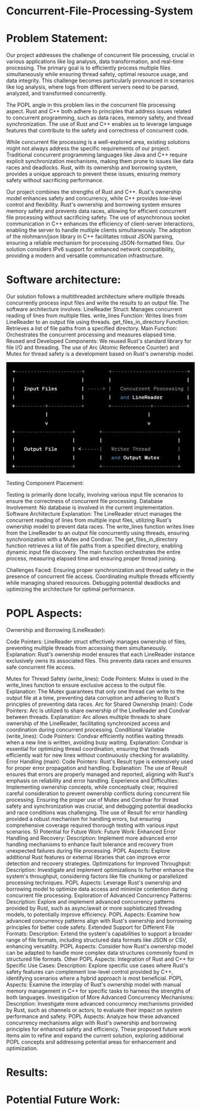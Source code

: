 # Concurrent-File-Processing-System

# Problem Statement:

Our project addresses the challenge of concurrent file processing, crucial in various applications like log analysis, data transformation, and real-time processing. The primary goal is to efficiently process multiple files simultaneously while ensuring thread safety, optimal resource usage, and data integrity. This challenge becomes particularly pronounced in scenarios like log analysis, where logs from different servers need to be parsed, analyzed, and transformed concurrently.

The POPL angle in this problem lies in the concurrent file processing aspect. Rust and C++ both adhere to principles that address issues related to concurrent programming, such as data races, memory safety, and thread synchronization. The use of Rust and C++ enables us to leverage language features that contribute to the safety and correctness of concurrent code.

While concurrent file processing is a well-explored area, existing solutions might not always address the specific requirements of our project. Traditional concurrent programming languages like Java and C++ require explicit synchronization mechanisms, making them prone to issues like data races and deadlocks. Rust, with its ownership and borrowing system, provides a unique approach to prevent these issues, ensuring memory safety without sacrificing performance.

Our project combines the strengths of Rust and C++. Rust's ownership model enhances safety and concurrency, while C++ provides low-level control and flexibility.
Rust's ownership and borrowing system ensures memory safety and prevents data races, allowing for efficient concurrent file processing without sacrificing safety.
The use of asynchronous socket communication in C++ enhances the efficiency of client-server interactions, enabling the server to handle multiple clients simultaneously.
The adoption of the nlohmann/json library in C++ facilitates robust JSON parsing, ensuring a reliable mechanism for processing JSON-formatted files.
Our solution considers IPv6 support for enhanced network compatibility, providing a modern and versatile communication infrastructure.

# Software architecture:

Our solution follows a multithreaded architecture where multiple threads concurrently process input files and write the results to an output file. The software architecture involves:
LineReader Struct: Manages concurrent reading of lines from multiple files.
write_lines Function: Writes lines from LineReader to an output file using threads.
get_files_in_directory Function: Retrieves a list of file paths from a specified directory.
Main Function: Orchestrates the concurrent processing and measures elapsed time.
Reused and Developed Components:
We reused Rust's standard library for file I/O and threading. The use of Arc (Atomic Reference Counter) and Mutex for thread safety is a development based on Rust's ownership model.

![Alt text](capture.jpg)

Testing Component Placement:

Testing is primarily done locally, involving various input file scenarios to ensure the correctness of concurrent file processing.
Database Involvement:
No database is involved in the current implementation.
Software Architecture Explanation:
The LineReader struct manages the concurrent reading of lines from multiple input files, utilizing Rust's ownership model to prevent data races.
The write_lines function writes lines from the LineReader to an output file concurrently using threads, ensuring synchronization with a Mutex and Condvar.
The get_files_in_directory function retrieves a list of file paths from a specified directory, enabling dynamic input file discovery.
The main function orchestrates the entire process, measuring elapsed time and ensuring proper thread joining.

Challenges Faced:
Ensuring proper synchronization and thread safety in the presence of concurrent file access.
Coordinating multiple threads efficiently while managing shared resources.
Debugging potential deadlocks and optimizing the architecture for optimal performance.

# POPL Aspects:
Ownership and Borrowing (LineReader):

Code Pointers:
LineReader struct effectively manages ownership of files, preventing multiple threads from accessing them simultaneously.
Explanation:
Rust's ownership model ensures that each LineReader instance exclusively owns its associated files. This prevents data races and ensures safe concurrent file access.

Mutex for Thread Safety (write_lines):
Code Pointers:
Mutex is used in the write_lines function to ensure exclusive access to the output file.
Explanation:
The Mutex guarantees that only one thread can write to the output file at a time, preventing data corruption and adhering to Rust's principles of preventing data races.
Arc for Shared Ownership (main):
Code Pointers:
Arc is utilized to share ownership of the LineReader and Condvar between threads.
Explanation:
Arc allows multiple threads to share ownership of the LineReader, facilitating synchronized access and coordination during concurrent processing.
Conditional Variable (write_lines):
Code Pointers:
Condvar efficiently notifies waiting threads when a new line is written, avoiding busy waiting.
Explanation:
Condvar is essential for optimizing thread coordination, ensuring that threads efficiently wait for new lines without continuously checking for availability.
Error Handling (main):
Code Pointers:
Rust's Result type is extensively used for proper error propagation and handling.
Explanation:
The use of Result ensures that errors are properly managed and reported, aligning with Rust's emphasis on reliability and error handling.
Experience and Difficulties:
Implementing ownership concepts, while conceptually clear, required careful consideration to prevent ownership conflicts during concurrent file processing.
Ensuring the proper use of Mutex and Condvar for thread safety and synchronization was crucial, and debugging potential deadlocks and race conditions was challenging.
The use of Result for error handling provided a robust mechanism for handling errors, but ensuring comprehensive coverage required thorough testing with various input scenarios.
5) Potential for Future Work:
Future Work:
Enhanced Error Handling and Recovery:
Description:
Implement more advanced error handling mechanisms to enhance fault tolerance and recovery from unexpected failures during file processing.
POPL Aspects:
Explore additional Rust features or external libraries that can improve error detection and recovery strategies.
Optimizations for Improved Throughput:
Description:
Investigate and implement optimizations to further enhance the system's throughput, considering factors like file chunking or parallelized processing techniques.
POPL Aspects:
Leverage Rust's ownership and borrowing model to optimize data access and minimize contention during concurrent file processing.
Exploration of Advanced Concurrency Patterns:
Description:
Explore and implement advanced concurrency patterns provided by Rust, such as async/await or more sophisticated threading models, to potentially improve efficiency.
POPL Aspects:
Examine how advanced concurrency patterns align with Rust's ownership and borrowing principles for better code safety.
Extended Support for Different File Formats:
Description:
Extend the system's capabilities to support a broader range of file formats, including structured data formats like JSON or CSV, enhancing versatility.
POPL Aspects:
Consider how Rust's ownership model can be adapted to handle more complex data structures commonly found in structured file formats.
Other POPL Aspects:
Integration of Rust and C++ for Specific Use Cases:
Description:
Explore specific use cases where Rust's safety features can complement low-level control provided by C++, identifying scenarios where a hybrid approach is most beneficial.
POPL Aspects:
Examine the interplay of Rust's ownership model with manual memory management in C++ for specific tasks to harness the strengths of both languages.
Investigation of More Advanced Concurrency Mechanisms:
Description:
Investigate more advanced concurrency mechanisms provided by Rust, such as channels or actors, to evaluate their impact on system performance and safety.
POPL Aspects:
Analyze how these advanced concurrency mechanisms align with Rust's ownership and borrowing principles for enhanced safety and efficiency.
These proposed future work items aim to refine and expand the current solution, exploring additional POPL concepts and addressing potential areas for enhancement and optimization.



# Results:


# Potential Future Work:
